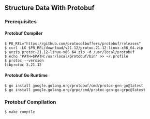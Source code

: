 ## Structure Data With Protobuf

### Prerequisites

#### Protobuf Compiler

```shell
$ PB_REL="https://github.com/protocolbuffers/protobuf/releases"
$ curl -LO $PB_REL/download/v21.12/protoc-21.12-linux-x86_64.zip
$ unzip protoc-21.12-linux-x86_64.zip -d /usr/local/protobuf
$ echo 'PATH=$PATH:/usr/local/protobuf/bin' >> ~/.profile
$ protoc --version
libprotoc 3.21.12
```

#### Protobuf Go Runtime

```shell
$ go install google.golang.org/protobuf/cmd/protoc-gen-go@latest
$ go install google.golang.org/grpc/cmd/protoc-gen-go-grpc@latest
```

### Protobuf Compilation
```shell
$ make compile
```
